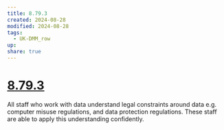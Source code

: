 ```yaml
---
title: 8.79.3
created: 2024-08-28
modified: 2024-08-28
tags:
  - UK-DMM_row
up: 
share: true
---
```

# [8.79.3](8.79.3.md)

All staff who work with data understand legal constraints around data e.g. computer misuse regulations, and data protection regulations. These staff are able to apply this understanding confidently.
